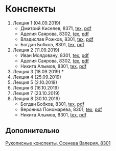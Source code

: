 # Конспекты

1. Лекция 1 (04.09.2019)
    * Дмитрий Киселев, 8371, [tex](notes/kiselev-1.tex), [pdf](notes/kiselev-1.pdf)
    * Аделия Саярова, 8302, [tex](notes/sayarova-1.tex), [pdf](notes/sayarova-1.pdf)
    * Владислав Рожков, 8301, [tex](notes/rozhkov-1.tex), [pdf](notes/rozhkov-1.pdf)
    * Богдан Бобков, 8301, [tex](notes/bobkov-1.tex), [pdf](notes/bobkov-1.pdf)
1. Лекция 2 (11.09.2019)
    * Иван Молдовану, 8301, [tex](notes/moldovanu-2.zip), [pdf](notes/moldovanu-2.pdf)
    * Аделия Саярова, 8302, [tex](notes/sayarova-2.zip), [pdf](notes/sayarova-2.pdf)
    * Никита Алымов, 8301, [tex](notes/alymov-2.zip), [pdf](notes/alymov-2.pdf)
1. Лекция 3 (18.09.2019)
    * 
1. Лекция 4 (25.09.2019)
1. Лекция 5 (2.10.2019)
1. Лекция 6 (16.10.2019)
1. Лекция 7 (23.10.2019)
1. Лекция 8 (30.10.2019)
    * Богдан Бобков, 8301, [tex](notes/bobkov-8.tex), [pdf](notes/bobkov-8.pdf)
    * Вероника Пономарёва, 8301, [tex](notes/ponomareva-8.tex), [pdf](notes/ponomareva-8.pdf)
    * Никита Алымов, 8301, [tex](notes/alymov-8.tex), [pdf](notes/alymov-8.pdf)
   
## Дополнительно 
[Рукописные конспекты, Осенева Валерия, 8301](https://yadi.sk/d/K9IscajtkQdJuw)
